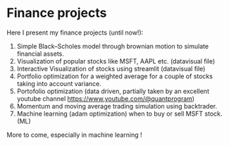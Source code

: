 # Finance projects

Here I present my finance projects (until now!):
1) Simple Black–Scholes model through brownian motion to simulate financial assets.
2) Visualization of popular stocks like MSFT, AAPL etc. (datavisual file)
3) Interactive Visualization of stocks using streamlit (datavisual file)
4) Portfolio optimization for a weighted average for a couple of stocks taking into account variance.
5) Portofolio optimization (data driven, partially taken by an excellent youtube channel https://www.youtube.com/@quantprogram)
6) Momentum and moving average trading simulation using backtrader. 
7) Machine learning (adam optimization) when to buy or sell MSFT stock. (ML)
   
More to come, especially in machine learning !
